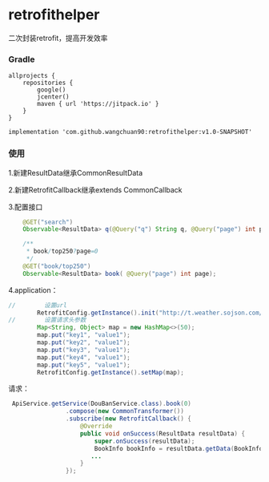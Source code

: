 # retrofithelper
二次封装retrofit，提高开发效率

### Gradle

```
allprojects {
    repositories {
        google()
        jcenter()
        maven { url 'https://jitpack.io' }
    }
}
```

```
implementation 'com.github.wangchuan90:retrofithelper:v1.0-SNAPSHOT'
```

### 使用

1.新建ResultData继承CommonResultData

2.新建RetrofitCallback继承extends CommonCallback<ResultData>

3.配置接口

```java
    @GET("search")
    Observable<ResultData> q(@Query("q") String q, @Query("page") int page);

    /**
     * book/top250?page=0
     */
    @GET("book/top250")
    Observable<ResultData> book( @Query("page") int page);
```

4.application：

```java
//        设置url
        RetrofitConfig.getInstance().init("http://t.weather.sojson.com/api/");
//        设置请求头参数
        Map<String, Object> map = new HashMap<>(50);
        map.put("key1", "value1");
        map.put("key2", "value1");
        map.put("key3", "value1");
        map.put("key4", "value1");
        map.put("key5", "value1");
        RetrofitConfig.getInstance().setMap(map);
```

请求：

```java
 ApiService.getService(DouBanService.class).book(0)
                .compose(new CommonTransformer())
                .subscribe(new RetrofitCallback() {
                    @Override
                    public void onSuccess(ResultData resultData) {
                        super.onSuccess(resultData);
                        BookInfo bookInfo = resultData.getData(BookInfo.class);
                       ...
                    }
                });
```



